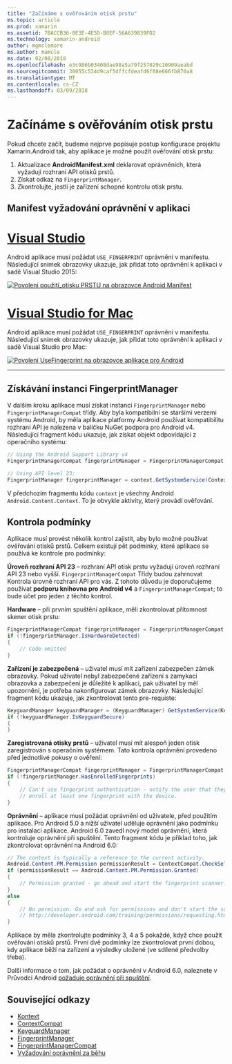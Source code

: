 ```yaml
---
title: "Začínáme s ověřováním otisk prstu"
ms.topic: article
ms.prod: xamarin
ms.assetid: 7BACCB36-8E3E-4E5D-B8EF-56A639839FD2
ms.technology: xamarin-android
author: mgmclemore
ms.author: mamcle
ms.date: 02/08/2018
ms.openlocfilehash: e3c986b03408dae98a5a79f257029c10909aeabd
ms.sourcegitcommit: 30055c534d9caf5dffcfdeafd6f08e666fb870a8
ms.translationtype: MT
ms.contentlocale: cs-CZ
ms.lasthandoff: 03/09/2018
---
```

# <a name="getting-started-with-fingerprint-authentication"></a>Začínáme s ověřováním otisk prstu

Pokud chcete začít, budeme nejprve popisuje postup konfigurace projektu Xamarin.Android tak, aby aplikace je možné použít ověřování otisk prstu:

1. Aktualizace **AndroidManifest.xml** deklarovat oprávněních, která vyžadují rozhraní API otisků prstů.
2. Získat odkaz na `FingerprintManager`.
3. Zkontrolujte, jestli je zařízení schopné kontrolu otisk prstu.

## <a name="requesting-permissions-in-the-application-manifest"></a>Manifest vyžadování oprávnění v aplikaci

# <a name="visual-studiotabvswin"></a>[Visual Studio](#tab/vswin)

Android aplikace musí požádat `USE_FINGERPRINT` oprávnění v manifestu. Následující snímek obrazovky ukazuje, jak přidat toto oprávnění k aplikaci v sadě Visual Studio 2015:

[![Povolení použití\_otisku PRSTU na obrazovce Android Manifest](get-started-images/fingerprint-01-vs.png)](get-started-images/fingerprint-01-vs.png#lightbox) 

# <a name="visual-studio-for-mactabvsmac"></a>[Visual Studio for Mac](#tab/vsmac)

Android aplikace musí požádat `USE_FINGERPRINT` oprávnění v manifestu. Následující snímek obrazovky ukazuje, jak přidat toto oprávnění k aplikaci v sadě Visual Studio pro Mac:

[![Povolení UseFingerprint na obrazovce aplikace pro Android](get-started-images/fingerprint-01-xs.png)](get-started-images/fingerprint-01-xs.png#lightbox) 

-----

## <a name="getting-an-instance-of-the-fingerprintmanager"></a>Získávání instanci FingerprintManager

V dalším kroku aplikace musí získat instanci `FingerprintManager` nebo `FingerprintManagerCompat` třídy. Aby byla kompatibilní se staršími verzemi systému Android, by měla aplikace platformy Android používat kompatibilitu rozhraní API je nalezena v balíčku NuGet podpora pro Android v4. Následující fragment kódu ukazuje, jak získat objekt odpovídající z operačního systému: 

```csharp
// Using the Android Support Library v4
FingerprintManagerCompat fingerprintManager = FingerprintManagerCompat.From(context);

// Using API level 23:
FingerprintManager fingerprintManager = context.GetSystemService(Context.FingerprintService) as FingerprintManager;
```  

V předchozím fragmentu kódu `context` je všechny Android `Android.Content.Context`. To je obvykle aktivity, který provádí ověřování.

## <a name="checking-for-eligibility"></a>Kontrola podmínky

Aplikace musí provést několik kontrol zajistit, aby bylo možné používat ověřování otisků prstů. Celkem existují pět podmínky, které aplikace se používá ke kontrole pro podmínky:  
 

**Úroveň rozhraní API 23** &ndash; rozhraní API otisk prstu vyžadují úroveň rozhraní API 23 nebo vyšší. `FingerprintManagerCompat` Třídy budou zahrnovat Kontrola úrovně rozhraní API pro vás. Z tohoto důvodu je doporučujeme používat **podporu knihovna pro Android v4** a `FingerprintManagerCompat`; to bude účet pro jeden z těchto kontrol.

**Hardware** &ndash; při prvním spuštění aplikace, měli zkontrolovat přítomnost skener otisk prstu:

```csharp
FingerprintManagerCompat fingerprintManager = FingerprintManagerCompat.From(context);
if (!fingerprintManager.IsHardwareDetected)
{
    // Code omitted
}
```
    
**Zařízení je zabezpečená** &ndash; uživatel musí mít zařízení zabezpečen zámek obrazovky. Pokud uživatel nebyl zabezpečené zařízení s zamykací obrazovka a zabezpečení je důležité k aplikaci, pak uživatel by měl upozorněni, je potřeba nakonfigurovat zámek obrazovky. Následující fragment kódu ukazuje, jak zkontrolovat tento pre-requiste:

```csharp
KeyguardManager keyguardManager = (KeyguardManager) GetSystemService(KeyguardService);
if (!keyguardManager.IsKeyguardSecure)
{
}
```

**Zaregistrovaná otisky prstů** &ndash; uživatel musí mít alespoň jeden otisk zaregistrován s operačním systémem. Tato kontrola oprávnění provedeno před jednotlivé pokusy o ověření:

```csharp
FingerprintManagerCompat fingerprintManager = FingerprintManagerCompat.From(context);
if (!fingerprintManager.HasEnrolledFingerprints)
{
    // Can't use fingerprint authentication - notify the user that they need to
    // enroll at least one fingerprint with the device.
}
```

**Oprávnění** &ndash; aplikace musí požádat oprávnění od uživatele, před použitím aplikace. Pro Android 5.0 a nižší uživatel uděluje oprávnění jako podmínku pro instalaci aplikace. Android 6.0 zavedl nový model oprávnění, která kontroluje oprávnění při spuštění. Tento fragment kódu je příklad toho, jak zkontrolovat oprávnění na Android 6.0:

```csharp
// The context is typically a reference to the current activity.
Android.Content.PM.Permission permissionResult = ContextCompat.CheckSelfPermission(context, Manifest.Permission.UseFingerprint);
if (permissionResult == Android.Content.PM.Permission.Granted)
{
    // Permission granted - go ahead and start the fingerprint scanner.
}
else
{
    // No permission. Go and ask for permissions and don't start the scanner. See
    // http://developer.android.com/training/permissions/requesting.html
}
```

Aplikace by měla zkontrolujte podmínky 3, 4 a 5 pokaždé, když chce použít ověřování otisků prstů. První dvě podmínky lze zkontrolovat první dobou, kdy aplikace běží na zařízení a výsledky uložené (ve sdílené předvolby třeba).

Další informace o tom, jak požádat o oprávnění v Android 6.0, naleznete v Průvodci Android [požaduje oprávnění při spuštění](http://developer.android.com/training/permissions/requesting.html).



## <a name="related-links"></a>Související odkazy

- [Kontext](https://developer.xamarin.com/api/type/Android.Content.Context/)
- [ContextCompat](https://developer.xamarin.com/api/type/Android.Support.V4.Content.ContextCompat/)
- [KeyguardManager](https://developer.xamarin.com/api/type/Android.App.KeyguardManager/)
- [FingerprintManager](http://developer.android.com/reference/android/hardware/fingerprint/FingerprintManager.html)
- [FingerprintManagerCompat](http://developer.android.com/reference/android/support/v4/hardware/fingerprint/FingerprintManagerCompat.html)
- [Vyžadování oprávnění za běhu](http://developer.android.com/training/permissions/requesting.html)
